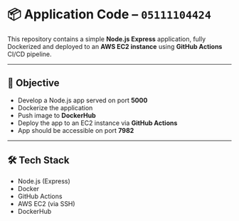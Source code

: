 # 📦 Application Code – `05111104424`

This repository contains a simple **Node.js Express** application, fully Dockerized and deployed to an **AWS EC2 instance** using **GitHub Actions** CI/CD pipeline.

---

## 🎯 Objective

- Develop a Node.js app served on port **5000**
- Dockerize the application
- Push image to **DockerHub**
- Deploy the app to an EC2 instance via **GitHub Actions**
- App should be accessible on port **7982** 

---

## 🛠️ Tech Stack

- Node.js (Express)
- Docker
- GitHub Actions
- AWS EC2 (via SSH)
- DockerHub
